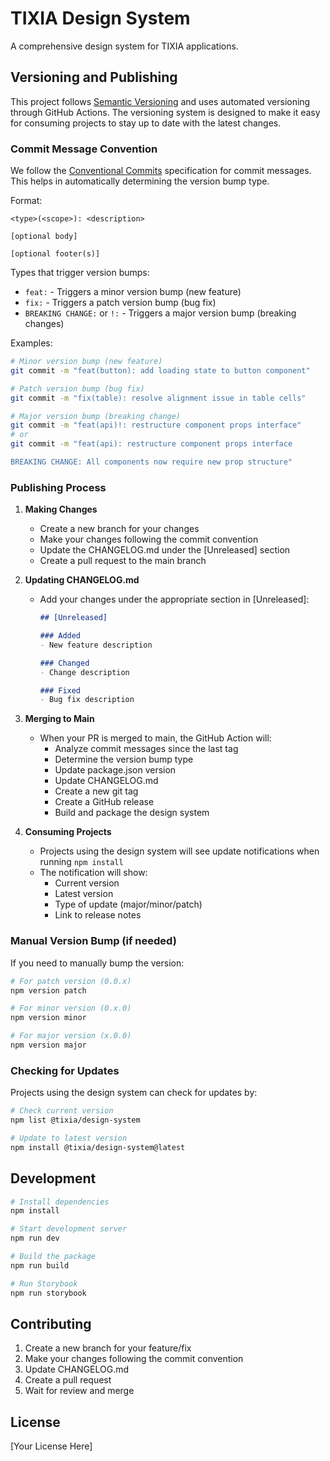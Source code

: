# TIXIA Design System

A comprehensive design system for TIXIA applications.

## Versioning and Publishing

This project follows [Semantic Versioning](https://semver.org/) and uses automated versioning through GitHub Actions. The versioning system is designed to make it easy for consuming projects to stay up to date with the latest changes.

### Commit Message Convention

We follow the [Conventional Commits](https://www.conventionalcommits.org/) specification for commit messages. This helps in automatically determining the version bump type.

Format:
```
<type>(<scope>): <description>

[optional body]

[optional footer(s)]
```

Types that trigger version bumps:
- `feat:` - Triggers a minor version bump (new feature)
- `fix:` - Triggers a patch version bump (bug fix)
- `BREAKING CHANGE:` or `!:` - Triggers a major version bump (breaking changes)

Examples:
```bash
# Minor version bump (new feature)
git commit -m "feat(button): add loading state to button component"

# Patch version bump (bug fix)
git commit -m "fix(table): resolve alignment issue in table cells"

# Major version bump (breaking change)
git commit -m "feat(api)!: restructure component props interface"
# or
git commit -m "feat(api): restructure component props interface

BREAKING CHANGE: All components now require new prop structure"
```

### Publishing Process

1. **Making Changes**
   - Create a new branch for your changes
   - Make your changes following the commit convention
   - Update the CHANGELOG.md under the [Unreleased] section
   - Create a pull request to the main branch

2. **Updating CHANGELOG.md**
   - Add your changes under the appropriate section in [Unreleased]:
     ```markdown
     ## [Unreleased]
     
     ### Added
     - New feature description
     
     ### Changed
     - Change description
     
     ### Fixed
     - Bug fix description
     ```

3. **Merging to Main**
   - When your PR is merged to main, the GitHub Action will:
     - Analyze commit messages since the last tag
     - Determine the version bump type
     - Update package.json version
     - Update CHANGELOG.md
     - Create a new git tag
     - Create a GitHub release
     - Build and package the design system

4. **Consuming Projects**
   - Projects using the design system will see update notifications when running `npm install`
   - The notification will show:
     - Current version
     - Latest version
     - Type of update (major/minor/patch)
     - Link to release notes

### Manual Version Bump (if needed)

If you need to manually bump the version:

```bash
# For patch version (0.0.x)
npm version patch

# For minor version (0.x.0)
npm version minor

# For major version (x.0.0)
npm version major
```

### Checking for Updates

Projects using the design system can check for updates by:

```bash
# Check current version
npm list @tixia/design-system

# Update to latest version
npm install @tixia/design-system@latest
```

## Development

```bash
# Install dependencies
npm install

# Start development server
npm run dev

# Build the package
npm run build

# Run Storybook
npm run storybook
```

## Contributing

1. Create a new branch for your feature/fix
2. Make your changes following the commit convention
3. Update CHANGELOG.md
4. Create a pull request
5. Wait for review and merge

## License

[Your License Here] 